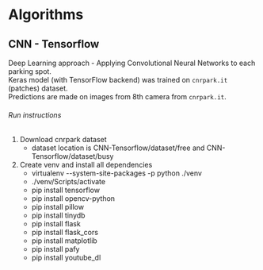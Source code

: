 # Algorithms

## CNN - Tensorflow
Deep Learning approach - Applying Convolutional Neural Networks to each parking spot.  
Keras model (with TensorFlow backend) was trained on `cnrpark.it` (patches) dataset.  
Predictions are made on images from 8th camera from `cnrpark.it`.

###### Run instructions
1. Download cnrpark dataset
    - dataset location is CNN-Tensorflow/dataset/free and CNN-Tensorflow/dataset/busy
2. Create venv and install all dependencies
    - virtualenv --system-site-packages -p python ./venv
    - ./venv/Scripts/activate
    - pip install tensorflow
    - pip install opencv-python
    - pip install pillow
    - pip install tinydb
    - pip install flask
    - pip install flask_cors
    - pip install matplotlib
    - pip install pafy
    - pip install youtube_dl